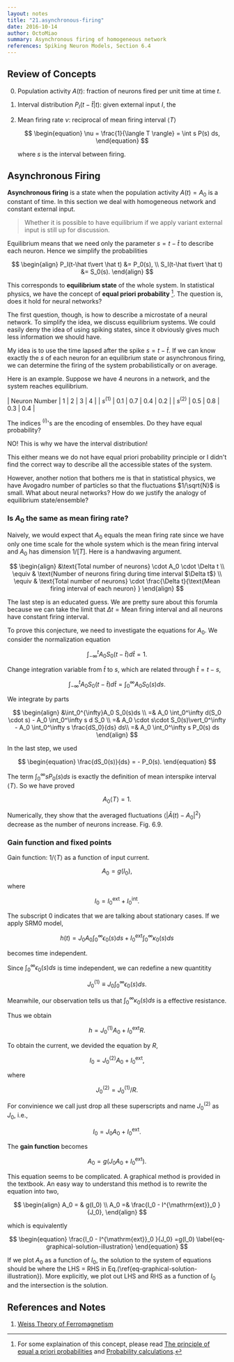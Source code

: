 ```yaml
---
layout: notes
title: "21.asynchronous-firing"
date: 2016-10-14
author: OctoMiao
summary: Asynchronous firing of homogeneous network
references: Spiking Neuron Models, Section 6.4
---
```




## Review of Concepts

0. Population activity $A(t)$: fraction of neurons fired per unit time at time $t$.
1. Interval distribution $P_I(t-\hat t\vert t)$: given external input $I$, the 
2. Mean firing rate $\nu$: reciprocal of mean firing interval $\langle T\rangle$

	$$
	\begin{equation}
	\nu = \frac{1}{\langle T \rangle} = \int s P(s) ds,
	\end{equation}
	$$

	where $s$ is the interval between firing.


## Asynchronous Firing

**Asynchronous firing** is a state when the population activity $A(t)=A_0$ is a constant of time. In this section we deal with homogeneous network and constant external input.

> Whether it is possible to have equilibrium if we apply variant external input is still up for discussion.

Equilibrium means that we need only the parameter $s=t-\hat t$ to describe each neuron. Hence we simplify the probabilities

$$
\begin{align}
P_I(t-\hat t\vert \hat t) &= P_0(s), \\
S_I(t-\hat t\vert \hat t) &= S_0(s).
\end{align}
$$

<div class="notes--extra" markdown="1">

This corresponds to **equilibrium state** of the whole system. In statistical physics, we have the concept of **equal priori probability** [^1]. The question is, does it hold for neural networks?

The first question, though, is how to describe a microstate of a neural network. To simplify the idea, we discuss equilibrium systems. We could easily deny the idea of using spiking states, since it obviously gives much less information we should have. 

My idea is to use the time lapsed after the spike $s = t-\hat t$. If we can know exactly the $s$ of each neuron for an equilibrium state or asynchronous firing, we can determine the firing of the system probabilistically or on average.


Here is an example. Suppose we have 4 neurons in a network, and the system reaches equilibrium.


| Neuron Number |  1  |  2  |  3  |  4  |
|  $s^{(1)}$    | 0.1 | 0.7 | 0.4 | 0.2 |
| $s^{(2)}$     | 0.5 | 0.8 | 0.3 | 0.4 |


The indices ${}^{(i)}$'s are the encoding of ensembles. Do they have equal probability?

NO! This is why we have the interval distribution!

This either means we do not have equal priori probability principle or I didn't find the correct way to describe all the accessible states of the system.

However, another notion that bothers me is that in statistical physics, we have Avogadro number of particles so that the fluctuations $1/\sqrt{N}$ is small. What about neural networks? How do we justify the analogy of equilibrium state/ensemble?
</div>


### Is $A_0$ the same as mean firing rate?


Naively, we would expect that $A_0$ equals the mean firing rate since we have only one time scale for the whole system which is the mean firing interval and $A_0$ has dimension $1/[T]$. Here is a handwaving argument.

$$
\begin{align}
&\text{Total number of neurons} \cdot A_0 \cdot \Delta t \\
\equiv & \text{Number of neurons firing during time interval $\Delta t$}  \\
\equiv & \text{Total number of neurons} \cdot \frac{\Delta t}{\text{Mean firing interval of each neuron} }
\end{align}
$$

The last step is an educated guess. We are pretty sure about this forumla because we can take the limit that $\Delta t=\text{Mean firing interval}$ and all neurons have constant firing interval.


To prove this conjecture, we need to investigate the equations for $A_0$. We consider the normalization equation

$$
\int_{-\infty}^t A_0 S_0(t-\hat t) d\hat t = 1.
$$

Change integration variable from $\hat t$ to $s$, which are related through $\hat t=t-s$,

$$
\int_{-\infty}^t A_0 S_0(t-\hat t) d\hat t = \int_0^{\infty}A_0 S_0(s)ds.
$$

We integrate by parts

$$
\begin{align}
&\int_0^{\infty}A_0 S_0(s)ds \\
=& A_0 \int_0^\infty d(S_0 \cdot s) - A_0 \int_0^\infty s d S_0 \\
=& A_0 \cdot s\cdot S_0(s)\vert_0^\infty - A_0 \int_0^\infty s \frac{dS_0}{ds} ds\\
=& A_0 \int_0^\infty s P_0(s) ds
\end{align}
$$

In the last step, we used

$$
\begin{equation}
\frac{dS_0(s)}{ds} = - P_0(s).
\end{equation}
$$

The term $\int_0^\infty s P_0(s) ds$ is exactly the definition of mean interspike interval $\langle T\rangle$. So we have proved

$$
\begin{equation}
A_0 \langle T\rangle = 1.
\end{equation}
$$


Numerically, they show that the averaged fluctuations $\langle \lvert \bar A(t) - A_0 \rvert^2 \rangle$ decrease as the number of neurons increase. Fig. 6.9.



### Gain function and fixed points


Gain function: $1/\langle T \rangle$ as a function of input current.

$$
\begin{equation}
A_0 = g(I_0),
\end{equation}
$$

where

$$
I_0 = I^{\mathrm{ext}}_0 + I^{\mathrm{int}}_0.
$$

The subscript $0$ indicates that we are talking about stationary cases. If we apply SRM0 model,

$$
\begin{equation}
h(t) = J_0 A_0 \int_0^\infty \epsilon_0(s) ds + I^{\mathrm{ext}}_0 \int_0^\infty \kappa_0 (s)ds
\end{equation}
$$

becomes time independent.

Since $\int_0^\infty \epsilon_0(s) ds$ is time independent, we can redefine a new quantitity

$$
J_0^{(1)} \equiv J_0 \int_0^\infty \epsilon_0(s) ds.
$$

Meanwhile, our observation tells us that $\int_0^\infty \kappa_0 (s)ds$ is a effective resistance.

Thus we obtain

$$
h = J_0^{(1)} A_0 + I^{\mathrm{ext}}_0 R.
$$

To obtain the current, we devided the equation by $R$,

$$
I_0 = J_0^{(2)} A_0 + I^{\mathrm{ext}}_0,
$$

where

$$
J_0^{(2)}  = J_0^{(1)} /R.
$$

For convinience we call just drop all these superscripts and name $J_0^{(2)}$ as $J_0$, i.e.,

$$
I_0 = J_0 A_0 + I^{\mathrm{ext}}_0.
$$

The **gain function** becomes

$$
A_0 = g(J_0 A_0 + I^{\mathrm{ext}}_0).
$$


This equation seems to be complicated. A graphical method is provided in the textbook. An easy way to understand this method is to rewrite the equation into two,

$$
\begin{align}
A_0 = & g(I_0) \\
A_0 =& \frac{I_0 - I^{\mathrm{ext}}_0 }{J_0},
\end{align}
$$

which is equivalently

$$
\begin{equation}
\frac{I_0 - I^{\mathrm{ext}}_0 }{J_0} =g(I_0) 
\label{eq-graphical-solution-illustration}
\end{equation}
$$

If we plot $A_0$ as a function of $I_0$, the solution to the system of equations should be where the LHS = RHS in Eq.(\ref{eq-graphical-solution-illustration}). More explicitly, we plot out LHS and RHS as a function of $I_0$ and the intersection is the solution.



## References and Notes

1. [Weiss Theory of Ferromagnetism](http://wpage.unina.it/mdaquino/PhD_thesis/main/node9.html)

[^1]: For some explaination of this concept, please read [The principle of equal a priori probabilities](http://farside.ph.utexas.edu/teaching/sm1/lectures/node25.html) and [Probability calculations](http://farside.ph.utexas.edu/teaching/sm1/lectures/node29.html).